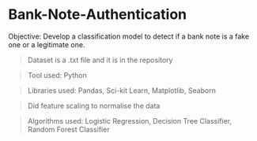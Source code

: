 # Bank-Note-Authentication

Objective: Develop a classification model to detect if a bank note is a fake one or a legitimate one.

> Dataset is a .txt file and it is in the repository

> Tool used: Python

> Libraries used: Pandas, Sci-kit Learn, Matplotlib, Seaborn

> Did feature scaling to normalise the data

> Algorithms used: Logistic Regression, Decision Tree Classifier, Random Forest Classifier
